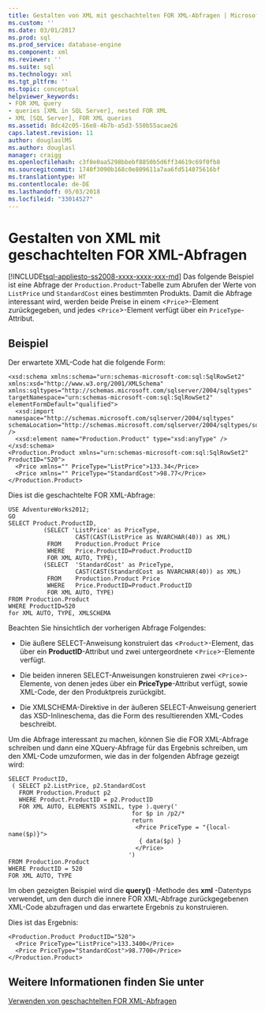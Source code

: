 ```yaml
---
title: Gestalten von XML mit geschachtelten FOR XML-Abfragen | Microsoft-Dokumentation
ms.custom: ''
ms.date: 03/01/2017
ms.prod: sql
ms.prod_service: database-engine
ms.component: xml
ms.reviewer: ''
ms.suite: sql
ms.technology: xml
ms.tgt_pltfrm: ''
ms.topic: conceptual
helpviewer_keywords:
- FOR XML query
- queries [XML in SQL Server], nested FOR XML
- XML [SQL Server], FOR XML queries
ms.assetid: 8dc42c05-16e8-4b7b-a5d3-550b55acae26
caps.latest.revision: 11
author: douglaslMS
ms.author: douglasl
manager: craigg
ms.openlocfilehash: c3f8e0aa5298bbebf8850b5d6ff34619c69f0fb8
ms.sourcegitcommit: 1740f3090b168c0e809611a7aa6fd514075616bf
ms.translationtype: HT
ms.contentlocale: de-DE
ms.lasthandoff: 05/03/2018
ms.locfileid: "33014527"
---
```

# <a name="shape-xml-with-nested-for-xml-queries"></a>Gestalten von XML mit geschachtelten FOR XML-Abfragen
[!INCLUDE[tsql-appliesto-ss2008-xxxx-xxxx-xxx-md](../../includes/tsql-appliesto-ss2008-xxxx-xxxx-xxx-md.md)]
  Das folgende Beispiel ist eine Abfrage der `Production.Product`-Tabelle zum Abrufen der Werte von `ListPrice` und `StandardCost` eines bestimmten Produkts. Damit die Abfrage interessant wird, werden beide Preise in einem <`Price`>-Element zurückgegeben, und jedes <`Price`>-Element verfügt über ein `PriceType`-Attribut.  
  
## <a name="example"></a>Beispiel  
 Der erwartete XML-Code hat die folgende Form:  
  
```  
<xsd:schema xmlns:schema="urn:schemas-microsoft-com:sql:SqlRowSet2" xmlns:xsd="http://www.w3.org/2001/XMLSchema" xmlns:sqltypes="http://schemas.microsoft.com/sqlserver/2004/sqltypes" targetNamespace="urn:schemas-microsoft-com:sql:SqlRowSet2" elementFormDefault="qualified">  
  <xsd:import namespace="http://schemas.microsoft.com/sqlserver/2004/sqltypes" schemaLocation="http://schemas.microsoft.com/sqlserver/2004/sqltypes/sqltypes.xsd" />  
  <xsd:element name="Production.Product" type="xsd:anyType" />  
</xsd:schema>  
<Production.Product xmlns="urn:schemas-microsoft-com:sql:SqlRowSet2" ProductID="520">  
  <Price xmlns="" PriceType="ListPrice">133.34</Price>  
  <Price xmlns="" PriceType="StandardCost">98.77</Price>  
</Production.Product>  
```  
  
 Dies ist die geschachtelte FOR XML-Abfrage:  
  
```  
USE AdventureWorks2012;  
GO  
SELECT Product.ProductID,   
          (SELECT 'ListPrice' as PriceType,   
                   CAST(CAST(ListPrice as NVARCHAR(40)) as XML)   
           FROM    Production.Product Price   
           WHERE   Price.ProductID=Product.ProductID   
           FOR XML AUTO, TYPE),  
          (SELECT  'StandardCost' as PriceType,   
                   CAST(CAST(StandardCost as NVARCHAR(40)) as XML)   
           FROM    Production.Product Price   
           WHERE   Price.ProductID=Product.ProductID   
           FOR XML AUTO, TYPE)  
FROM Production.Product  
WHERE ProductID=520  
for XML AUTO, TYPE, XMLSCHEMA  
```  
  
 Beachten Sie hinsichtlich der vorherigen Abfrage Folgendes:  
  
-   Die äußere SELECT-Anweisung konstruiert das <`Product`>-Element, das über ein **ProductID**-Attribut und zwei untergeordnete <`Price`>-Elemente verfügt.  
  
-   Die beiden inneren SELECT-Anweisungen konstruieren zwei <`Price`>-Elemente, von denen jedes über ein **PriceType**-Attribut verfügt, sowie XML-Code, der den Produktpreis zurückgibt.  
  
-   Die XMLSCHEMA-Direktive in der äußeren SELECT-Anweisung generiert das XSD-Inlineschema, das die Form des resultierenden XML-Codes beschreibt.  
  
 Um die Abfrage interessant zu machen, können Sie die FOR XML-Abfrage schreiben und dann eine XQuery-Abfrage für das Ergebnis schreiben, um den XML-Code umzuformen, wie das in der folgenden Abfrage gezeigt wird:  
  
```  
SELECT ProductID,   
 ( SELECT p2.ListPrice, p2.StandardCost  
   FROM Production.Product p2   
   WHERE Product.ProductID = p2.ProductID  
   FOR XML AUTO, ELEMENTS XSINIL, type ).query('  
                                   for $p in /p2/*  
                                   return   
                                    <Price PriceType = "{local-name($p)}">  
                                     { data($p) }  
                                    </Price>  
                                  ')  
FROM Production.Product  
WHERE ProductID = 520  
FOR XML AUTO, TYPE  
```  
  
 Im oben gezeigten Beispiel wird die **query()** -Methode des **xml** -Datentyps verwendet, um den durch die innere FOR XML-Abfrage zurückgegebenen XML-Code abzufragen und das erwartete Ergebnis zu konstruieren.  
  
 Dies ist das Ergebnis:  
  
```  
<Production.Product ProductID="520">  
  <Price PriceType="ListPrice">133.3400</Price>  
  <Price PriceType="StandardCost">98.7700</Price>  
</Production.Product>  
```  
  
## <a name="see-also"></a>Weitere Informationen finden Sie unter  
 [Verwenden von geschachtelten FOR XML-Abfragen](../../relational-databases/xml/use-nested-for-xml-queries.md)  
  
  
